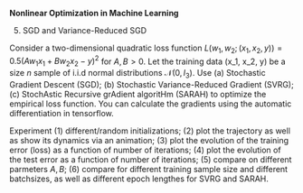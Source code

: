 <b>Nonlinear Optimization in Machine Learning</b>

5. SGD and Variance-Reduced SGD

Consider a two-dimensional quadratic loss function $L(w_1, w_2; (x_1, x_2, y)) = 0.5(Aw_1x_1+Bw_2x_2-y)^2$ for $A, B>0$. Let the training data (x_1, x_2, y) be a size $n$ sample of i.i.d normal distributions $\mathcal{N}(0, I_3)$. Use (a) Stochastic Gradient Descent (SGD); (b) Stochastic Variance-Reduced Gradient (SVRG); (c) StochAstic Recursive grAdient algoritHm (SARAH) to optimize the empirical loss function. You can calculate the gradients using the automatic differentiation in tensorflow.

Experiment (1) different/random initializations; (2) plot the trajectory as well as show its dynamics via an animation; (3) plot the evolution of the training error (loss) as a function of number of iterations; (4) plot the evolution of the test error as a function of number of iterations; (5) compare on different parmeters $A, B$; (6) compare for different training sample size and different batchsizes, as well as different epoch lengthes for SVRG and SARAH.


